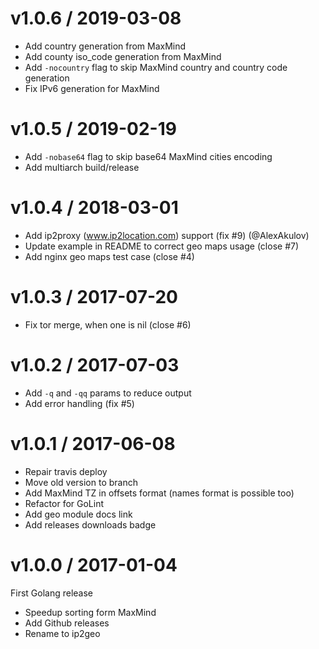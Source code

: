 v1.0.6 / 2019-03-08
==================

  * Add country generation from MaxMind
  * Add county iso_code generation from MaxMind
  * Add `-nocountry` flag to skip MaxMind country and country code generation
  * Fix IPv6 generation for MaxMind

v1.0.5 / 2019-02-19
==================

  * Add `-nobase64` flag to skip base64 MaxMind cities encoding
  * Add multiarch build/release

v1.0.4 / 2018-03-01
==================

  * Add ip2proxy (www.ip2location.com) support (fix #9) (@AlexAkulov)
  * Update example in README to correct geo maps usage (close #7)
  * Add nginx geo maps test case (close #4)

v1.0.3 / 2017-07-20
===================

  * Fix tor merge, when one is nil (close #6)

v1.0.2 / 2017-07-03
===================

  * Add `-q` and `-qq` params to reduce output
  * Add error handling (fix #5)

v1.0.1 / 2017-06-08
===================

  * Repair travis deploy
  * Move old version to branch
  * Add MaxMind TZ in offsets format (names format is possible too)
  * Refactor for GoLint
  * Add geo module docs link
  * Add releases downloads badge
  
v1.0.0 / 2017-01-04
===================
First Golang release
  * Speedup sorting form MaxMind
  * Add Github releases
  * Rename to ip2geo
